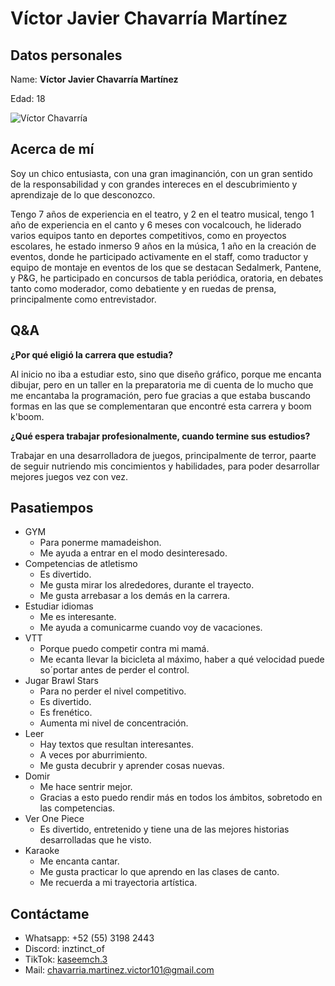 # Víctor Javier Chavarría Martínez

 ## Datos personales
Name: **Víctor Javier Chavarría Martínez**

Edad: 18

![Víctor Chavarría](./Assets/me.jpg)

 ## Acerca de mí
Soy un chico entusiasta, con una gran imaginanción, con un gran sentido de la responsabilidad y con grandes intereces en el descubrimiento y aprendizaje de lo que desconozco.

Tengo 7 años de experiencia en el teatro, y 2 en el teatro musical, tengo 1 año de experiencia en el canto y 6 meses con vocalcouch, he liderado varios equipos tanto en deportes competitivos, como en proyectos escolares, he estado inmerso 9 años en la música, 1 año en la creación de eventos, donde he participado activamente en el staff, como traductor y equipo de montaje en eventos de los que se destacan Sedalmerk, Pantene, y P&G, he participado en concursos de tabla periódica, oratoria, en debates tanto como moderador, como debatiente y en ruedas de prensa, principalmente como entrevistador.

 ## Q&A
**¿Por qué eligió la carrera que estudia?**

Al inicio no iba a estudiar esto, sino que diseño gráfico, porque me encanta dibujar, pero en un taller en la preparatoria me di cuenta de lo mucho que me encantaba la programación, pero fue gracias a que estaba buscando formas en las que se complementaran que encontré esta carrera y boom k'boom.

**¿Qué espera trabajar profesionalmente, cuando termine sus estudios?**

Trabajar en una desarrolladora de juegos, principalmente de terror, paarte de seguir nutriendo mis concimientos y habilidades, para poder desarrollar mejores juegos vez con vez.

 ## Pasatiempos
- GYM
    - Para ponerme mamadeishon.
    - Me ayuda a entrar en el modo desinteresado.
- Competencias de atletismo
    - Es divertido.
    - Me gusta mirar los alrededores, durante el trayecto.
    - Me gusta arrebasar a los demás en la carrera.
- Estudiar idiomas
    - Me es interesante. 
    - Me ayuda a comunicarme cuando voy de vacaciones.
- VTT
    - Porque puedo competir contra mi mamá.
    - Me ecanta llevar la bicicleta al máximo, haber a qué velocidad puede so´portar antes de perder el control.
- Jugar Brawl Stars
    - Para no perder el nivel competitivo.
    - Es divertido.
    - Es frenético.
    - Aumenta mi nivel de concentración.
- Leer
    - Hay textos que resultan interesantes.
    - A veces por aburrimiento.
    - Me gusta decubrir y aprender cosas nuevas.
- Domir
    - Me hace sentrir mejor.
    - Gracias a esto puedo rendir más en todos los ámbitos, sobretodo en las competencias.
- Ver One Piece
    - Es divertido, entretenido y tiene una de las mejores historias desarrolladas que he visto.
- Karaoke
    - Me encanta cantar.
    - Me gusta practicar lo que aprendo en las clases de canto.
    - Me recuerda a mi trayectoria artística.

 ## Contáctame
 - Whatsapp: +52 (55) 3198 2443
 - Discord: inztinct_of
 - TikTok: [kaseemch.3](https://www.tiktok.com/@kaseemch.3)
 - Mail: chavarria.martinez.victor101@gmail.com

